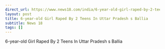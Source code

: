 ```yaml
---
direct_url: https://www.news18.com/india/6-year-old-girl-raped-by-2-teens-in-uttar-pradeshs-ballia-8805507.html
layout: post
title: 6-year-old Girl Raped By 2 Teens In Uttar Pradesh s Ballia
subtitle: News 18
tags: []
---
```


6-year-old Girl Raped By 2 Teens In Uttar Pradesh s Ballia
